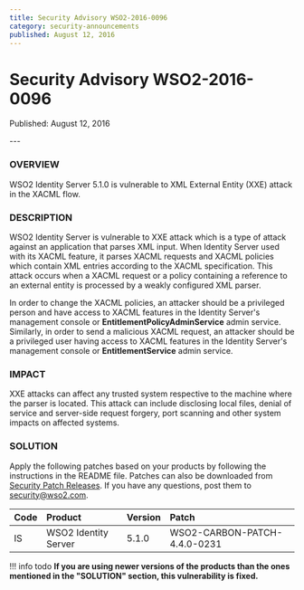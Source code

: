 ```yaml
---
title: Security Advisory WSO2-2016-0096
category: security-announcements
published: August 12, 2016
---
```


# Security Advisory WSO2-2016-0096

<p class="doc-info">Published: August 12, 2016</p>
---

### OVERVIEW
WSO2 Identity Server 5.1.0 is vulnerable to XML External Entity (XXE) attack in the XACML flow.


### DESCRIPTION
WSO2 Identity Server is vulnerable to XXE attack which is a type of attack against an application that parses XML input. When Identity Server used with its XACML feature, it parses XACML requests and XACML policies which contain XML entries according to the XACML specification. This attack occurs when a XACML request or a policy containing a reference to an external entity is processed by a weakly configured XML parser.

In order to change the XACML policies, an attacker should be a privileged person and have access to XACML features in the Identity Server's management console or **EntitlementPolicyAdminService** admin service. Similarly, in order to send a malicious XACML request, an attacker should be a privileged user having access to XACML features in the Identity Server's management console or **EntitlementService** admin service.


### IMPACT
XXE attacks can affect any trusted system respective to the machine where the parser is located. This attack can include disclosing local files, denial of service and server-side request forgery, port scanning and other system impacts on affected systems.


### SOLUTION
Apply the following patches based on your products by following the instructions in the README file. Patches can also be downloaded from [Security Patch Releases](https://wso2.com/security-patch-releases/). If you have any questions, post them to <security@wso2.com>.


| **Code** | **Product** | **Version** | **Patch** |
| :--- | :------ | :------ | :---- |
| IS | WSO2 Identity Server | 5.1.0 | WSO2-CARBON-PATCH-4.4.0-0231 |


!!! info todo
    **If you are using newer versions of the products than the ones mentioned in the "SOLUTION" section, this vulnerability is fixed.**
